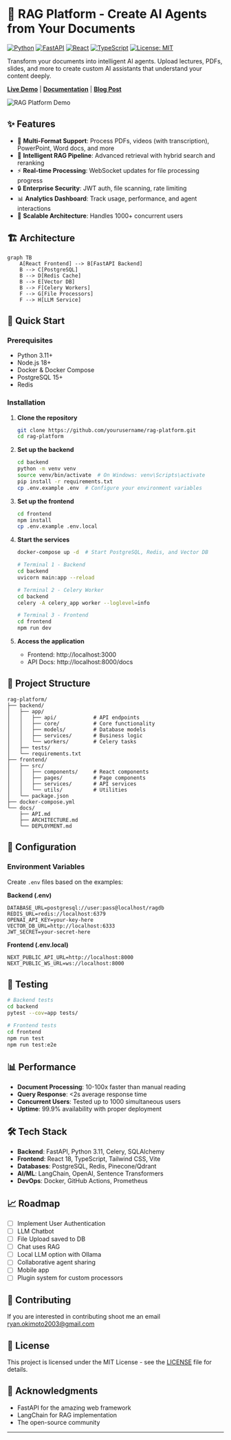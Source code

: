 # 🧠 RAG Platform - Create AI Agents from Your Documents

[![Python](https://img.shields.io/badge/python-3.11+-blue.svg)](https://www.python.org/downloads/)
[![FastAPI](https://img.shields.io/badge/FastAPI-0.104+-00a393.svg)](https://fastapi.tiangolo.com/)
[![React](https://img.shields.io/badge/React-18+-61dafb.svg)](https://reactjs.org/)
[![TypeScript](https://img.shields.io/badge/TypeScript-5.0+-blue.svg)](https://www.typescriptlang.org/)
[![License: MIT](https://img.shields.io/badge/License-MIT-yellow.svg)](https://opensource.org/licenses/MIT)

Transform your documents into intelligent AI agents. Upload lectures, PDFs, slides, and more to create custom AI assistants that understand your content deeply.

[**Live Demo**](https://your-demo-url.com) | [**Documentation**](./docs) | [**Blog Post**](https://your-blog-url.com)

![RAG Platform Demo](./assets/demo.gif)

## ✨ Features

- 📄 **Multi-Format Support**: Process PDFs, videos (with transcription), PowerPoint, Word docs, and more
- 🤖 **Intelligent RAG Pipeline**: Advanced retrieval with hybrid search and reranking
- ⚡ **Real-time Processing**: WebSocket updates for file processing progress
- 🔒 **Enterprise Security**: JWT auth, file scanning, rate limiting
- 📊 **Analytics Dashboard**: Track usage, performance, and agent interactions
- 🚀 **Scalable Architecture**: Handles 1000+ concurrent users

## 🏗️ Architecture

```mermaid
graph TB
    A[React Frontend] --> B[FastAPI Backend]
    B --> C[PostgreSQL]
    B --> D[Redis Cache]
    B --> E[Vector DB]
    B --> F[Celery Workers]
    F --> G[File Processors]
    F --> H[LLM Service]
```

## 🚀 Quick Start

### Prerequisites

- Python 3.11+
- Node.js 18+
- Docker & Docker Compose
- PostgreSQL 15+
- Redis

### Installation

1. **Clone the repository**
   ```bash
   git clone https://github.com/yourusername/rag-platform.git
   cd rag-platform
   ```

2. **Set up the backend**
   ```bash
   cd backend
   python -m venv venv
   source venv/bin/activate  # On Windows: venv\Scripts\activate
   pip install -r requirements.txt
   cp .env.example .env  # Configure your environment variables
   ```

3. **Set up the frontend**
   ```bash
   cd frontend
   npm install
   cp .env.example .env.local
   ```

4. **Start the services**
   ```bash
   docker-compose up -d  # Start PostgreSQL, Redis, and Vector DB
   
   # Terminal 1 - Backend
   cd backend
   uvicorn main:app --reload
   
   # Terminal 2 - Celery Worker
   cd backend
   celery -A celery_app worker --loglevel=info
   
   # Terminal 3 - Frontend
   cd frontend
   npm run dev
   ```

5. **Access the application**
   - Frontend: http://localhost:3000
   - API Docs: http://localhost:8000/docs

## 📁 Project Structure

```
rag-platform/
├── backend/
│   ├── app/
│   │   ├── api/            # API endpoints
│   │   ├── core/           # Core functionality
│   │   ├── models/         # Database models
│   │   ├── services/       # Business logic
│   │   └── workers/        # Celery tasks
│   ├── tests/
│   └── requirements.txt
├── frontend/
│   ├── src/
│   │   ├── components/     # React components
│   │   ├── pages/          # Page components
│   │   ├── services/       # API services
│   │   └── utils/          # Utilities
│   └── package.json
├── docker-compose.yml
└── docs/
    ├── API.md
    ├── ARCHITECTURE.md
    └── DEPLOYMENT.md
```

## 🔧 Configuration

### Environment Variables

Create `.env` files based on the examples:

**Backend (.env)**
```env
DATABASE_URL=postgresql://user:pass@localhost/ragdb
REDIS_URL=redis://localhost:6379
OPENAI_API_KEY=your-key-here
VECTOR_DB_URL=http://localhost:6333
JWT_SECRET=your-secret-here
```

**Frontend (.env.local)**
```env
NEXT_PUBLIC_API_URL=http://localhost:8000
NEXT_PUBLIC_WS_URL=ws://localhost:8000
```

## 🧪 Testing

```bash
# Backend tests
cd backend
pytest --cov=app tests/

# Frontend tests
cd frontend
npm run test
npm run test:e2e
```

## 📊 Performance

- **Document Processing**: 10-100x faster than manual reading
- **Query Response**: <2s average response time
- **Concurrent Users**: Tested up to 1000 simultaneous users
- **Uptime**: 99.9% availability with proper deployment

## 🛠️ Tech Stack

- **Backend**: FastAPI, Python 3.11, Celery, SQLAlchemy
- **Frontend**: React 18, TypeScript, Tailwind CSS, Vite
- **Databases**: PostgreSQL, Redis, Pinecone/Qdrant
- **AI/ML**: LangChain, OpenAI, Sentence Transformers
- **DevOps**: Docker, GitHub Actions, Prometheus

## 📈 Roadmap

- [ ] Implement User Authentication
- [ ] LLM Chatbot
- [ ] File Upload saved to DB
- [ ] Chat uses RAG
- [ ] Local LLM option with Ollama
- [ ] Collaborative agent sharing
- [ ] Mobile app
- [ ] Plugin system for custom processors

## 🤝 Contributing

If you are interested in contributing shoot me an email ryan.okimoto2003@gmail.com

## 📄 License

This project is licensed under the MIT License - see the [LICENSE](LICENSE) file for details.

## 🙏 Acknowledgments

- FastAPI for the amazing web framework
- LangChain for RAG implementation
- The open-source community

---
